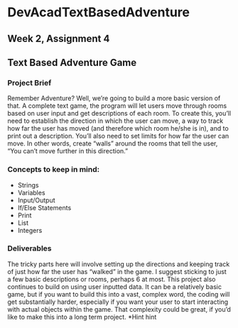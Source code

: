 # DevAcadTextBasedAdventure

## Week 2, Assignment 4

## Text Based Adventure Game

### Project Brief
Remember Adventure? Well, we’re going to build a more basic version of that. A complete text
game, the program will let users move through rooms based on user input and get descriptions
of each room. To create this, you’ll need to establish the direction in which the user can move, a
way to track how far the user has moved (and therefore which room he/she is in), and to print
out a description. You’ll also need to set limits for how far the user can move. In other words,
create “walls” around the rooms that tell the user, “You can’t move further in this direction.”

### Concepts to keep in mind:
- Strings
- Variables
- Input/Output
- If/Else Statements
- Print
- List
- Integers

### Deliverables
The tricky parts here will involve setting up the directions and keeping track of just how far the
user has “walked” in the game. I suggest sticking to just a few basic descriptions or rooms,
perhaps 6 at most. This project also continues to build on using user inputted data. It can be a
relatively basic game, but if you want to build this into a vast, complex word, the coding will get
substantially harder, especially if you want your user to start interacting with actual objects
within the game. That complexity could be great, if you’d like to make this into a long term
project. *Hint hint